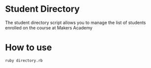 Student Directory
=================

The student directory script allows you to manage the list of students enrolled on the course at Makers Academy

How to use
==========

```shell
ruby directory.rb
```